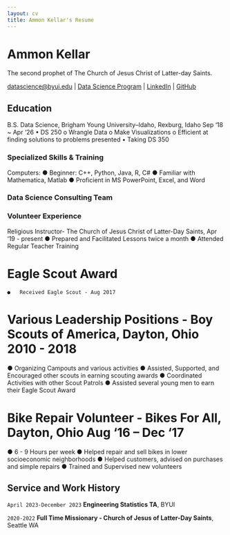 ```yaml
---
layout: cv
title: Ammon Kellar's Resume
---
```

# Ammon Kellar
The second prophet of The Church of Jesus Christ of Latter-day Saints.

<div id="webaddress">
<a href="datascience@byui.edu">datascience@byui.edu</a>
| <a href="https://byuidatascience.github.io/development.html">Data Science Program</a>
| <a href="https://www.linkedin.com/groups/13537407/">LinkedIn</a>
| <a href="https://github.com/byuids-resumes">GitHub</a>
</div>

<!-- https://www.monique.tech/the-art-of-markdown -->

## Education

B.S. Data Science, Brigham Young University–Idaho,	 Rexburg, Idaho Sep ‘18 ~ Apr ‘26
•	DS 250
  o	Wrangle Data
  o	Make Visualizations
  o	Efficient at finding solutions to problems presented
•	Taking DS 350

### Specialized Skills & Training
Computers:
●	Beginner: C++, Python, Java, R, C#
●	Familiar with Mathematica, Matlab
●	Proficient in MS PowerPoint, Excel, and Word

### Data Science Consulting Team

### Volunteer Experience
Religious Instructor- The Church of Jesus Christ of Latter-Day Saints,	Apr ‘19 - present
  ●	Prepared and Facilitated Lessons twice a month
  ●	Attended Regular Teacher Training
  # Eagle Scout Award
    ●	Received Eagle Scout - Aug 2017
  # Various Leadership Positions - Boy Scouts of America, Dayton, Ohio	2010 - 2018
  ●	Organizing Campouts and various activities
  ●	Assisted, Supported, and Encouraged other scouts in earning scouting awards
  ●	Coordinated Activities with other Scout Patrols
  ●	Assisted several young men to earn their Eagle Scout Award
  # Bike Repair Volunteer - Bikes For All, Dayton, Ohio	Aug ‘16 – Dec ‘17
  ●	6 - 9 Hours per week
  ●	Helped repair and sell bikes in lower socioeconomic neighborhoods
  ●	Helped customers, advised on purchases and simple repairs
  ●	Trained and Supervised new volunteers

## Service and Work History

`April 2023-December 2023`
__Engineering Statistics TA__, BYUI


`2020-2022`
__Full Time Missionary - Church of Jesus of Latter-Day Saints__, Seattle WA



<!-- ### Footer

Last updated: December 2023 -->


